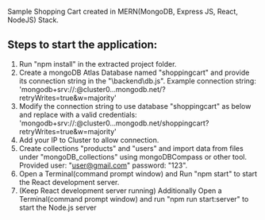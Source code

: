 Sample Shopping Cart created in MERN(MongoDB, Express JS, React, NodeJS) Stack.

Steps to start the application:
----------------------------------
1. Run "npm install" in the extracted project folder.
2. Create a mongoDB Atlas Database named "shoppingcart" and provide its connection string in the "\backend\db.js". Example connection string:
'mongodb+srv://<username>:<password>@cluster0...mongodb.net/?retryWrites=true&w=majority'
3. Modify the connection string to use database "shoppingcart" as below and replace with a valid credentials:
'mongodb+srv://<username>:<password>@cluster0...mongodb.net/shoppingcart?retryWrites=true&w=majority'
4. Add your IP to Cluster to allow connection.
5. Create collections "products" and "users" and import data from files under "mongoDB_collections" using mongoDBCompass or other tool. Provided user: "user@gmail.com" password: "123".
6. Open a Terminal(command prompt window) and Run "npm start" to start the React development server.
7. (Keep React development server running) Additionally Open a Terminal(command prompt window) and run "npm run start:server" to start the Node.js server